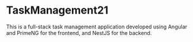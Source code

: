 # TaskManagement21
This is a full-stack task management application developed using Angular and PrimeNG for the frontend, and NestJS for the backend.
